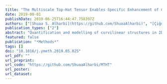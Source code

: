 ```yaml
---
title: "The Multiscale Top-Hat Tensor Enables Specific Enhancement of Curvilinear Structures in 2D and 3D Images"
date: 2019-00-01
publishDate: 2019-06-25T16:44:47.758397Z
authors: ["[Shuaa S. Alharbi](https://github.com/ShuaaAlharbi)", "[Çiğdem Sazak](https://github.com/CigdemSazak/)", "chas", "[Haifa Al-hasson](https://www.dur.ac.uk/computer.science/staff/profile/?id=13945)", "[Boguslaw Obara](https://community.dur.ac.uk/boguslaw.obara/)"]
publication_types: ["2"]
abstract: "Quantification and modelling of curvilinear structures in 2D and 3D images is a common challenge in a wide range of biomedical applications. Image enhancement is a crucial pre-processing step for curvilinear structure quantification. Many of the existing state-of-the-art enhancement approaches still suffer from contrast variations and noise. In this paper, we propose to address such problems via the use of a multiscale image processing approach, called Multiscale Top-Hat Tensor (MTHT). MTHT produces a better quality enhancement of curvilinear structures in low contrast and noisy images compared with other approaches in a range of 2D and 3D biomedical images. The proposed approach combines multiscale morphological filtering with a local tensor representation of curvilinear structure. The MTHT approach is validated on 2D and 3D synthetic and real images, and is also compared to the state-of-the-art curvilinear structure enhancement approaches. The obtained results demonstrate that the proposed approach provides high-quality curvilinear structure enhancement, allowing high accuracy segmentation and quantification in a wide range of 2D and 3D image datasets."
featured: false
publication: "*Methods*"
tags: []
doi: "10.1016/j.ymeth.2019.05.025"
url_pdf: ""
url_preprint:
url_code: "https://github.com/ShuaaAlharbi/MTHT"
url_poster:
url_dataset:
---
```

